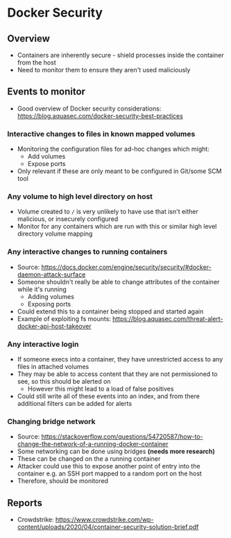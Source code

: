 # Docker Security

## Overview
* Containers are inherently secure - shield processes inside the container from the host
* Need to monitor them to ensure they aren't used maliciously

## Events to monitor
* Good overview of Docker security considerations: https://blog.aquasec.com/docker-security-best-practices

### Interactive changes to files in known mapped volumes
* Monitoring the configuration files for ad-hoc changes which might:
    * Add volumes
    * Expose ports
* Only relevant if these are only meant to be configured in Git/some SCM tool

### Any volume to high level directory on host
* Volume created to `/` is very unlikely to have use that isn't either malicious, or insecurely configured
* Monitor for any containers which are run with this or similar high level directory volume mapping

### Any interactive changes to running containers
* Source: https://docs.docker.com/engine/security/security/#docker-daemon-attack-surface
* Someone shouldn't really be able to change attributes of the container while it's running
    * Adding volumes
    * Exposing ports
* Could extend this to a container being stopped and started again
* Example of exploiting fs mounts: https://blog.aquasec.com/threat-alert-docker-api-host-takeover

### Any interactive login
* If someone execs into a container, they have unrestricted access to any files in attached volumes
* They may be able to access content that they are not permissioned to see, so this should be alerted on
    * However this might lead to a load of false positives
* Could still write all of these events into an index, and from there additional filters can be added for alerts

### Changing bridge network
* Source: https://stackoverflow.com/questions/54720587/how-to-change-the-network-of-a-running-docker-container
* Some networking can be done using bridges **(needs more research)**
* These can be changed on the a running container
* Attacker could use this to expose another point of entry into the container e.g. an SSH port mapped to a random port on the host
* Therefore, should be monitored

## Reports
* Crowdstrike: https://www.crowdstrike.com/wp-content/uploads/2020/04/container-security-solution-brief.pdf



